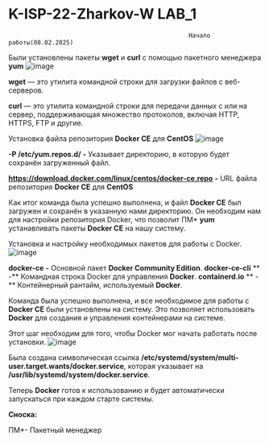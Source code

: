 # K-ISP-22-Zharkov-W LAB_1
                                                      Начало работы(08.02.2025)

Были установлены пакеты **wget** и **curl** с помощью пакетного менеджера **yum**
![image](https://github.com/user-attachments/assets/ec2024c0-5505-472b-abf9-e0c922b3eb31)

**wget** — это утилита командной строки для загрузки файлов с веб-серверов.

**curl** — это утилита командной строки для передачи данных с или на сервер, поддерживающая множество протоколов, включая HTTP, HTTPS, FTP и другие.

Установка файла репозитория **Docker CE** для **CentOS**
![image](https://github.com/user-attachments/assets/f19baa9f-da6b-438f-9c46-fec2d776b975)

**-P /etc/yum.repos.d/** **-** Указывает директорию, в которую будет сохранён загруженный файл.

**https://download.docker.com/linux/centos/docker-ce.repo** **-** URL файла репозитория **Docker CE** для **CentOS**

Как итог команда была успешно выполнена, и файл **Docker CE** был загружен и сохранён в указанную нами директорию. Он необходим нам для настройки репозитория Docker, что позволит ПМ* **yum** устанавливать пакеты **Docker CE** на нашу систему.

Установка и настройку необходимых пакетов для работы с Docker.
![image](https://github.com/user-attachments/assets/b332da88-bcbd-42eb-9e3c-8a56bd1cace0)

**docker-ce** **-** Основной пакет **Docker Community Edition**.
**docker-ce-cli** ** -** Командная строка Docker для управления **Docker**.
**containerd.io** ** -** Контейнерный рантайм, используемый **Docker**.

Команда была успешно выполнена, и все необходимое для работы с **Docker CE** были установлены на систему. Это позволяет использовать **Docker** для создания и управления контейнерами на системе.

 Этот шаг необходим для того, чтобы Docker мог начать работать после установки.
 ![image](https://github.com/user-attachments/assets/9f25b7d6-d8f0-4279-9495-7fd0c1897e20)

Была создана символическая ссылка **/etc/systemd/system/multi-user.target.wants/docker.service**, которая указывает на **/usr/lib/systemd/system/docker.service**.

Теперь **Docker** готов к использованию и будет автоматически запускаться при каждом старте системы.


**Сноска:**

ПМ*- Пакетный менеджер
